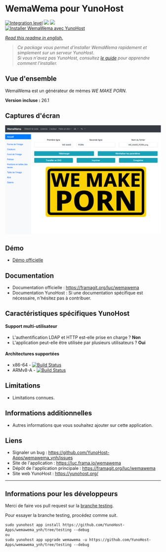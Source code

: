 # WemaWema pour YunoHost

[![Integration level](https://dash.yunohost.org/integration/wemawema.svg)](https://dash.yunohost.org/appci/app/wemawema) ![](https://ci-apps.yunohost.org/ci/badges/wemawema.status.svg) ![](https://ci-apps.yunohost.org/ci/badges/wemawema.maintain.svg)  
[![Installer WemaWema avec YunoHost](https://install-app.yunohost.org/install-with-yunohost.svg)](https://install-app.yunohost.org/?app=wemawema)

*[Read this readme in english.](./README.md)* 

> *Ce package vous permet d'installer WemaWema rapidement et simplement sur un serveur YunoHost.  
Si vous n'avez pas YunoHost, consultez [le guide](https://yunohost.org/#/install) pour apprendre comment l'installer.*

## Vue d'ensemble
WemaWema est un générateur de mèmes *WE MAKE PORN*.

**Version incluse :** 26.1

## Captures d'écran

![](sources/WemaWema.png)

## Démo

* [Démo officielle](https://luc.frama.io/wemawema/?w=WE+MAKE&wx=400&wy=160&ws=150&wc=%23000000&wa=0&wf=Open+Sans&wfs=bold&ww=725&p=PORN&px=400&py=350&ps=220&pc=%23000000&pa=0&pf=Open+Sans&pfs=bold&pw=725&co=%23fcd205&ra=0&gli=false&bgt=plain&rc=%23000000&bgr=%23fcd205&egr=%23ffffff&or=lr&bgi=beer&cor=20&bth=20&width=800&height=400&x=0&y=0&s=1.000&bgu=&r=false&rx=0&ry=0&rs=100&rr=0&woc=%23ffffff&wos=0&poc=%23ffffff&pos=0)

## Documentation

 * Documentation officielle : https://framagit.org/luc/wemawema
 * Documentation YunoHost : Si une documentation spécifique est nécessaire, n'hésitez pas à contribuer.

## Caractéristiques spécifiques YunoHost

#### Support multi-utilisateur

* L'authentification LDAP et HTTP est-elle prise en charge ? **Non**
* L'application peut-elle être utilisée par plusieurs utilisateurs ? **Oui**

#### Architectures supportées

* x86-64 - [![Build Status](https://ci-apps.yunohost.org/ci/logs/wemawema%20%28Apps%29.svg)](https://ci-apps.yunohost.org/ci/apps/wemawema/)
* ARMv8-A - [![Build Status](https://ci-apps-arm.yunohost.org/ci/logs/wemawema%20%28Apps%29.svg)](https://ci-apps-arm.yunohost.org/ci/apps/wemawema/)

## Limitations

* Limitations connues.

## Informations additionnelles

* Autres informations que vous souhaitez ajouter sur cette application.

## Liens

 * Signaler un bug : https://github.com/YunoHost-Apps/wemawema_ynh/issues
 * Site de l'application : https://luc.frama.io/wemawema
 * Dépôt de l'application principale : https://framagit.org/luc/wemawema
 * Site web YunoHost : https://yunohost.org/

---

## Informations pour les développeurs

Merci de faire vos pull request sur la [branche testing](https://github.com/YunoHost-Apps/wemawema_ynh/tree/testing).

Pour essayer la branche testing, procédez comme suit.
```
sudo yunohost app install https://github.com/YunoHost-Apps/wemawema_ynh/tree/testing --debug
ou
sudo yunohost app upgrade wemawema -u https://github.com/YunoHost-Apps/wemawema_ynh/tree/testing --debug
```

